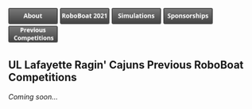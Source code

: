 
<p float="centered">
  <a href="https://crawlab.github.io/RoboBoat-2021/About"><img src="images/About.png" title="About" width="100px" /></a>
  <a href="https://crawlab.github.io/RoboBoat-2021/"><img src="images/RoboBoat 2021.png" title="About" width="100px" /></a>
  <a href="https://crawlab.github.io/RoboBoat-2021/About"><img src="images/Simulations.png" title="Simulations" width="100px" /></a>
  <a href="https://crawlab.github.io/RoboBoat-2021/About"><img src="images/Sponsorships.png" title="Sponsorships" width="100px" /></a>
  <a href="https://crawlab.github.io/RoboBoat-2021/About"><img src="images/Previous Competitions.png" title="About" width="100px" /></a>
</p>

## UL Lafayette Ragin' Cajuns Previous RoboBoat Competitions
*Coming soon...*